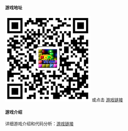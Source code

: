 #### 游戏地址
<img src="./imgsrc/address.png" alt="">
或点击 <a href="https://bigbrochan.github.io/popstar/">游戏链接</a>

#### 游戏介绍
详细游戏介绍和代码分析：<a href="./game.md">游戏链接</a>
